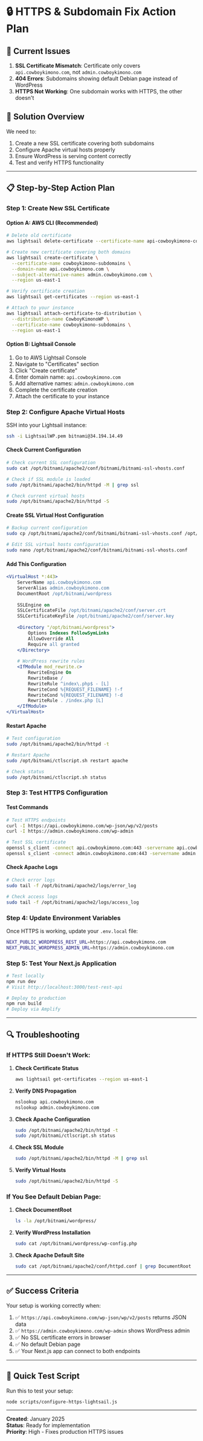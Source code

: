 # 🔒 HTTPS & Subdomain Fix Action Plan

## 🚨 **Current Issues**
1. **SSL Certificate Mismatch**: Certificate only covers `api.cowboykimono.com`, not `admin.cowboykimono.com`
2. **404 Errors**: Subdomains showing default Debian page instead of WordPress
3. **HTTPS Not Working**: One subdomain works with HTTPS, the other doesn't

## 🎯 **Solution Overview**
We need to:
1. Create a new SSL certificate covering both subdomains
2. Configure Apache virtual hosts properly
3. Ensure WordPress is serving content correctly
4. Test and verify HTTPS functionality

---

## 📋 **Step-by-Step Action Plan**

### **Step 1: Create New SSL Certificate**

#### **Option A: AWS CLI (Recommended)**
```bash
# Delete old certificate
aws lightsail delete-certificate --certificate-name api-cowboykimono-com --region us-east-1

# Create new certificate covering both domains
aws lightsail create-certificate \
  --certificate-name cowboykimono-subdomains \
  --domain-name api.cowboykimono.com \
  --subject-alternative-names admin.cowboykimono.com \
  --region us-east-1

# Verify certificate creation
aws lightsail get-certificates --region us-east-1

# Attach to your instance
aws lightsail attach-certificate-to-distribution \
  --distribution-name CowboyKimonoWP \
  --certificate-name cowboykimono-subdomains \
  --region us-east-1
```

#### **Option B: Lightsail Console**
1. Go to AWS Lightsail Console
2. Navigate to "Certificates" section
3. Click "Create certificate"
4. Enter domain name: `api.cowboykimono.com`
5. Add alternative names: `admin.cowboykimono.com`
6. Complete the certificate creation
7. Attach the certificate to your instance

### **Step 2: Configure Apache Virtual Hosts**

SSH into your Lightsail instance:
```bash
ssh -i LightsailWP.pem bitnami@34.194.14.49
```

#### **Check Current Configuration**
```bash
# Check current SSL configuration
sudo cat /opt/bitnami/apache2/conf/bitnami/bitnami-ssl-vhosts.conf

# Check if SSL module is loaded
sudo /opt/bitnami/apache2/bin/httpd -M | grep ssl

# Check current virtual hosts
sudo /opt/bitnami/apache2/bin/httpd -S
```

#### **Create SSL Virtual Host Configuration**
```bash
# Backup current configuration
sudo cp /opt/bitnami/apache2/conf/bitnami/bitnami-ssl-vhosts.conf /opt/bitnami/apache2/conf/bitnami/bitnami-ssl-vhosts.conf.backup

# Edit SSL virtual hosts configuration
sudo nano /opt/bitnami/apache2/conf/bitnami/bitnami-ssl-vhosts.conf
```

#### **Add This Configuration**
```apache
<VirtualHost *:443>
    ServerName api.cowboykimono.com
    ServerAlias admin.cowboykimono.com
    DocumentRoot /opt/bitnami/wordpress
    
    SSLEngine on
    SSLCertificateFile /opt/bitnami/apache2/conf/server.crt
    SSLCertificateKeyFile /opt/bitnami/apache2/conf/server.key
    
    <Directory "/opt/bitnami/wordpress">
        Options Indexes FollowSymLinks
        AllowOverride All
        Require all granted
    </Directory>
    
    # WordPress rewrite rules
    <IfModule mod_rewrite.c>
        RewriteEngine On
        RewriteBase /
        RewriteRule ^index\.php$ - [L]
        RewriteCond %{REQUEST_FILENAME} !-f
        RewriteCond %{REQUEST_FILENAME} !-d
        RewriteRule . /index.php [L]
    </IfModule>
</VirtualHost>
```

#### **Restart Apache**
```bash
# Test configuration
sudo /opt/bitnami/apache2/bin/httpd -t

# Restart Apache
sudo /opt/bitnami/ctlscript.sh restart apache

# Check status
sudo /opt/bitnami/ctlscript.sh status
```

### **Step 3: Test HTTPS Configuration**

#### **Test Commands**
```bash
# Test HTTPS endpoints
curl -I https://api.cowboykimono.com/wp-json/wp/v2/posts
curl -I https://admin.cowboykimono.com/wp-admin

# Test SSL certificate
openssl s_client -connect api.cowboykimono.com:443 -servername api.cowboykimono.com
openssl s_client -connect admin.cowboykimono.com:443 -servername admin.cowboykimono.com
```

#### **Check Apache Logs**
```bash
# Check error logs
sudo tail -f /opt/bitnami/apache2/logs/error_log

# Check access logs
sudo tail -f /opt/bitnami/apache2/logs/access_log
```

### **Step 4: Update Environment Variables**

Once HTTPS is working, update your `.env.local` file:
```bash
NEXT_PUBLIC_WORDPRESS_REST_URL=https://api.cowboykimono.com
NEXT_PUBLIC_WORDPRESS_ADMIN_URL=https://admin.cowboykimono.com
```

### **Step 5: Test Your Next.js Application**

```bash
# Test locally
npm run dev
# Visit http://localhost:3000/test-rest-api

# Deploy to production
npm run build
# Deploy via Amplify
```

---

## 🔍 **Troubleshooting**

### **If HTTPS Still Doesn't Work:**

1. **Check Certificate Status**
   ```bash
   aws lightsail get-certificates --region us-east-1
   ```

2. **Verify DNS Propagation**
   ```bash
   nslookup api.cowboykimono.com
   nslookup admin.cowboykimono.com
   ```

3. **Check Apache Configuration**
   ```bash
   sudo /opt/bitnami/apache2/bin/httpd -t
   sudo /opt/bitnami/ctlscript.sh status
   ```

4. **Check SSL Module**
   ```bash
   sudo /opt/bitnami/apache2/bin/httpd -M | grep ssl
   ```

5. **Verify Virtual Hosts**
   ```bash
   sudo /opt/bitnami/apache2/bin/httpd -S
   ```

### **If You See Default Debian Page:**

1. **Check DocumentRoot**
   ```bash
   ls -la /opt/bitnami/wordpress/
   ```

2. **Verify WordPress Installation**
   ```bash
   sudo cat /opt/bitnami/wordpress/wp-config.php
   ```

3. **Check Apache Default Site**
   ```bash
   sudo cat /opt/bitnami/apache2/conf/httpd.conf | grep DocumentRoot
   ```

---

## ✅ **Success Criteria**

Your setup is working correctly when:

1. ✅ `https://api.cowboykimono.com/wp-json/wp/v2/posts` returns JSON data
2. ✅ `https://admin.cowboykimono.com/wp-admin` shows WordPress admin
3. ✅ No SSL certificate errors in browser
4. ✅ No default Debian page
5. ✅ Your Next.js app can connect to both endpoints

---

## 🚀 **Quick Test Script**

Run this to test your setup:
```bash
node scripts/configure-https-lightsail.js
```

---

**Created**: January 2025  
**Status**: Ready for implementation  
**Priority**: High - Fixes production HTTPS issues 